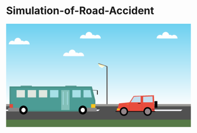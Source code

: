 # Simulation-of-Road-Accident

![alt text](https://github.com/nandanjs7/Simulation-of-Road-Accident/blob/main/demo.png?raw=true)
